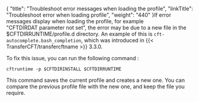 {
    "title": "Troubleshoot error messages when loading the profile",
    "linkTitle": "Troubleshoot error when loading profile",
    "weight": "440"
}If error messages display when loading the profile, for example "CFTDIRDAT parameter not set", the error may be due to a new file in the $CFTDIRRUNTIME/profile.d directory. An example of this is  `cft-autocomplete.bash_completion`, which was introduced in {{< TransferCFT/transfercftname  >}} 3.3.0.

To fix this issue, you can run the following command :

```
cftruntime -p $CFTDIRINSTALL $CFTDIRRUNTIME
```

This command saves the current profile and creates a new one. You can compare the previous profile file with the new one, and keep the file you require.
